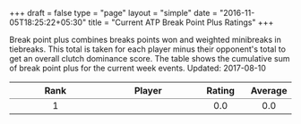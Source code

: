 +++
draft = false
type = "page" 
layout = "simple"
date = "2016-11-05T18:25:22+05:30"
title = "Current ATP Break Point Plus Ratings"
+++


Break point plus combines breaks points won and weighted minibreaks in tiebreaks. This total is taken for each player minus their opponent's total to get an overall clutch dominance score. The table shows the cumulative sum of break point plus for the current week events. Updated: 2017-08-10


<table class='gmisc_table' style='border-collapse: collapse; margin-top: 1em; margin-bottom: 1em;' >
<thead>
<tr>
<th style='border-bottom: 1px solid grey; border-top: 2px solid grey; text-align: center;'>Rank</th>
<th style='border-bottom: 1px solid grey; border-top: 2px solid grey; text-align: center;'>Player</th>
<th style='border-bottom: 1px solid grey; border-top: 2px solid grey; text-align: center;'>Rating</th>
<th style='border-bottom: 1px solid grey; border-top: 2px solid grey; text-align: center;'>Average</th>
</tr>
</thead>
<tbody>
<tr>
<td style='width:40%; border-bottom: 2px solid grey; text-align: center;'>1</td>
<td style='width:40%; border-bottom: 2px solid grey; text-align: left;'></td>
<td style='width:40%; border-bottom: 2px solid grey; text-align: center;'>0.0</td>
<td style='width:40%; border-bottom: 2px solid grey; text-align: center;'>0.0</td>
</tr>
</tbody>
</table>
